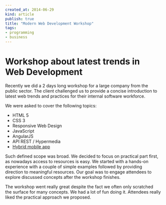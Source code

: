 ```yaml
---
created_at: 2014-06-29
kind: article
publish: true
title: "Modern Web Development Workshop"
tags:
- programming
- business
---
```


# Workshop about latest trends in Web Development

Recently we did a 2 days long workshop for a large company from the public sector. The client challenged us to provide a concise introduction to latest web trends and practices for their internal software workforce.

We were asked to cover the following topics:

* HTML 5
* CSS 3
* Responsive Web Design
* JavaScript
* AngularJS
* API REST / Hypermedia
* [Hybrid mobile app][1]

Such defined scope was broad. We decided to focus on practical part first, as nowadays access to resources is easy. We started with a hands-on experience with a couple of simple examples followed by providing direction to meaningful resources. Our goal was to engage attendees to explore discussed concepts after the workshop finishes.

The workshop went really great despite the fact we often only scratched the surface for many concepts. We had a lot of fun doing it. Attendees really liked the practical approach we proposed.


  [1]: http://tech.pro/blog/1355/when-to-go-native-mobile-web-or-cross-platformhybrid


